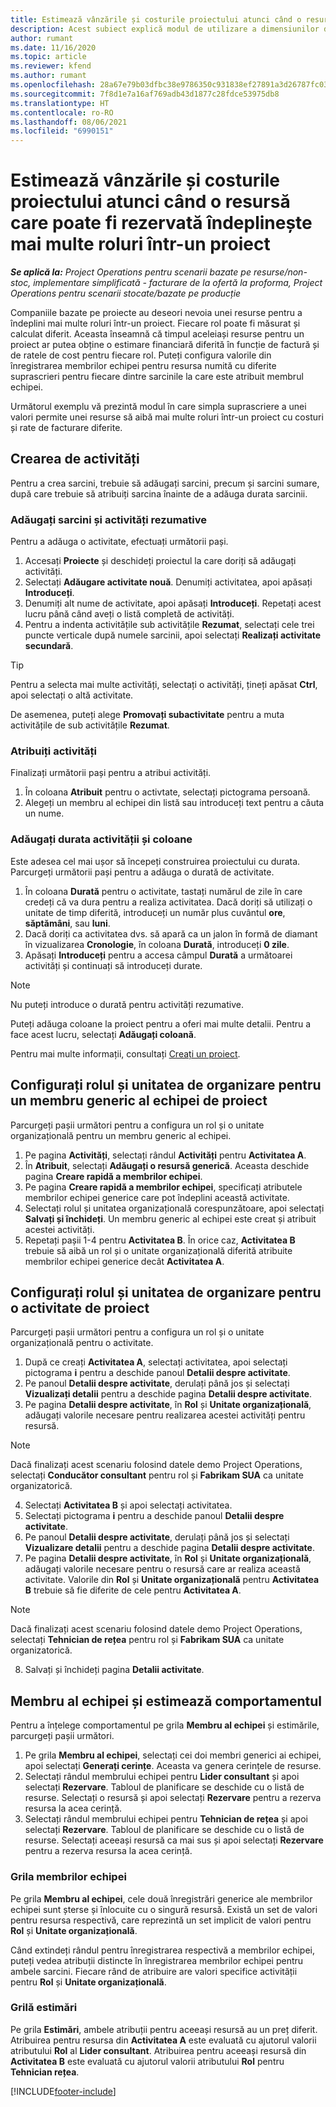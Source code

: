 ```yaml
---
title: Estimează vânzările și costurile proiectului atunci când o resursă care poate fi rezervată îndeplinește mai multe roluri într-un proiect
description: Acest subiect explică modul de utilizare a dimensiunilor de stabilire a prețurilor pentru a sprijini estimarea prețurilor și a costurilor pentru o resursă care îndeplinește mai multe roluri într-un proiect.
author: rumant
ms.date: 11/16/2020
ms.topic: article
ms.reviewer: kfend
ms.author: rumant
ms.openlocfilehash: 28a67e79b03dfbc38e9786350c931838ef27891a3d26787fc0334e0572528228
ms.sourcegitcommit: 7f8d1e7a16af769adb43d1877c28fdce53975db8
ms.translationtype: HT
ms.contentlocale: ro-RO
ms.lasthandoff: 08/06/2021
ms.locfileid: "6990151"
---
```

# <a name="estimate-project-sales-and-costs-when-a-bookable-resource-fills-multiple-roles-on-a-project"></a>Estimează vânzările și costurile proiectului atunci când o resursă care poate fi rezervată îndeplinește mai multe roluri într-un proiect 

_**Se aplică la:** Project Operations pentru scenarii bazate pe resurse/non-stoc, implementare simplificată - facturare de la ofertă la proforma, Project Operations pentru scenarii stocate/bazate pe producție_ 

Companiile bazate pe proiecte au deseori nevoia unei resurse pentru a îndeplini mai multe roluri într-un proiect. Fiecare rol poate fi măsurat și calculat diferit. Aceasta înseamnă că timpul aceleiași resurse pentru un proiect ar putea obține o estimare financiară diferită în funcție de factură și de ratele de cost pentru fiecare rol. Puteți configura valorile din înregistrarea membrilor echipei pentru resursa numită cu diferite suprascrieri pentru fiecare dintre sarcinile la care este atribuit membrul echipei.

Următorul exemplu vă prezintă modul în care simpla suprascriere a unei valori permite unei resurse să aibă mai multe roluri într-un proiect cu costuri și rate de facturare diferite.

## <a name="create-tasks"></a>Crearea de activități
Pentru a crea sarcini, trebuie să adăugați sarcini, precum și sarcini sumare, după care trebuie să atribuiți sarcina înainte de a adăuga durata sarcinii. 

### <a name="add-tasks-and-summary-tasks"></a>Adăugați sarcini și activități rezumative
Pentru a adăuga o activitate, efectuați următorii pași.

1. Accesați **Proiecte** și deschideți proiectul la care doriți să adăugați activități.
2. Selectați **Adăugare activitate nouă**. Denumiți activitatea, apoi apăsați **Introduceți**.
3. Denumiți alt nume de activitate, apoi apăsați **Introduceți**. Repetați acest lucru până când aveți o listă completă de activități.
3. Pentru a indenta activitățile sub activitățile **Rezumat**, selectați cele trei puncte verticale după numele sarcinii, apoi selectați **Realizați activitate secundară**. 

  > [!TIP]
  > Pentru a selecta mai multe activități, selectați o activități, țineți apăsat **Ctrl**, apoi selectați o altă activitate.
  >
  > De asemenea, puteți alege **Promovați subactivitate** pentru a muta activitățile de sub activitățile **Rezumat**.

### <a name="assign-tasks"></a>Atribuiți activități

Finalizați următorii pași pentru a atribui activități.

1. În coloana  **Atribuit**  pentru o activtate, selectați pictograma persoană.
2. Alegeți un membru al echipei din listă sau introduceți text pentru a căuta un nume.

### <a name="add-task-duration-and-columns"></a>Adăugați durata activității și coloane

Este adesea cel mai ușor să începeți construirea proiectului cu durata. Parcurgeți următorii pași pentru a adăuga o durată de activitate.

1. În coloana **Durată** pentru o activitate, tastați numărul de zile în care credeți că va dura pentru a realiza activitatea. Dacă doriți să utilizați o unitate de timp diferită, introduceți un număr plus cuvântul **ore**, **săptămâni**, sau **luni**.
2. Dacă doriți ca activitatea dvs. să apară ca un jalon în formă de diamant în vizualizarea **Cronologie**, în coloana **Durată**, introduceți **0 zile**.
3. Apăsați **Introduceți**  pentru a accesa câmpul **Durată** a următoarei activități și continuați să introduceți durate.

  > [!NOTE]
  > Nu puteți introduce o durată pentru activități rezumative.

Puteți adăuga coloane la proiect pentru a oferi mai multe detalii. Pentru a face acest lucru, selectați **Adăugați coloană**. 

Pentru mai multe informații, consultați [Creați un proiect](https://support.microsoft.com/en-us/office/create-a-project-a5b5e823-fb2e-45fd-be00-7d84422d9749).

## <a name="set-up-the-role-and-organization-unit-for-a-generic-project-team-member"></a>Configurați rolul și unitatea de organizare pentru un membru generic al echipei de proiect
Parcurgeți pașii următori pentru a configura un rol și o unitate organizațională pentru un membru generic al echipei.

1. Pe pagina **Activități**, selectați rândul **Activități** pentru **Activitatea A**. 
2. În **Atribuit**, selectați **Adăugați o resursă generică**. Aceasta deschide pagina **Creare rapidă a membrilor echipei**.
3. Pe pagina **Creare rapidă a membrilor echipei**, specificați atributele membrilor echipei generice care pot îndeplini această activitate.
4. Selectați rolul și unitatea organizațională corespunzătoare, apoi selectați **Salvați și închideți**. Un membru generic al echipei este creat și atribuit acestei activități. 
5. Repetați pașii 1-4 pentru **Activitatea B**. În orice caz, **Activitatea B** trebuie să aibă un rol și o unitate organizațională diferită atribuite membrilor echipei generice decât **Activitatea A**. 

## <a name="set-up-the-role-and-organization-unit-for-a-project-task"></a>Configurați rolul și unitatea de organizare pentru o activitate de proiect
Parcurgeți pașii următori pentru a configura un rol și o unitate organizațională pentru o activitate.

1. După ce creați **Activitatea A**, selectați activitatea, apoi selectați pictograma **i** pentru a deschide panoul **Detalii despre activitate**. 
2. Pe panoul **Detalii despre activitate**, derulați până jos și selectați **Vizualizați detalii** pentru a deschide pagina **Detalii despre activitate**.
3. Pe pagina **Detalii despre activitate**, în **Rol** și **Unitate organizațională**, adăugați valorile necesare pentru realizarea acestei activități pentru resursă. 

  > [!NOTE]
  > Dacă finalizați acest scenariu folosind datele demo Project Operations, selectați **Conducător consultant** pentru rol și **Fabrikam SUA** ca unitate organizatorică.

4. Selectați **Activitatea B** și apoi selectați activitatea.
5. Selectați pictograma **i** pentru a deschide panoul **Detalii despre activitate**. 
6. Pe panoul **Detalii despre activitate**, derulați până jos și selectați **Vizualizare detalii** pentru a deschide pagina **Detalii despre activitate**.
7. Pe pagina **Detalii despre activitate**, în **Rol** și **Unitate organizațională**, adăugați valorile necesare pentru o resursă care ar realiza această activitate. Valorile din **Rol** și **Unitate organizațională** pentru **Activitatea B** trebuie să fie diferite de cele pentru **Activitatea A**. 

  > [!NOTE]
  > Dacă finalizați acest scenariu folosind datele demo Project Operations, selectați **Tehnician de rețea** pentru rol și **Fabrikam SUA** ca unitate organizatorică.

8. Salvați și închideți pagina **Detalii activitate**. 

## <a name="team-member-and-estimates-behavior"></a>Membru al echipei și estimează comportamentul 
Pentru a înțelege comportamentul pe grila **Membru al echipei** și estimările, parcurgeți pașii următori.

1. Pe grila **Membru al echipei**, selectați cei doi membri generici ai echipei, apoi selectați **Generați cerințe**. Aceasta va genera cerințele de resurse. 
2. Selectați rândul membrului echipei pentru **Lider consultant** și apoi selectați **Rezervare**. Tabloul de planificare se deschide cu o listă de resurse. Selectați o resursă și apoi selectați **Rezervare** pentru a rezerva resursa la acea cerință.
3. Selectați rândul membrului echipei pentru **Tehnician de rețea** și apoi selectați **Rezervare**. Tabloul de planificare se deschide cu o listă de resurse. Selectați aceeași resursă ca mai sus și apoi selectați **Rezervare** pentru a rezerva resursa la acea cerință.

### <a name="team-member-grid"></a>Grila membrilor echipei 

Pe grila **Membru al echipei**, cele două înregistrări generice ale membrilor echipei sunt șterse și înlocuite cu o singură resursă. Există un set de valori pentru resursa respectivă, care reprezintă un set implicit de valori pentru **Rol** și **Unitate organizațională**.

Când extindeți rândul pentru înregistrarea respectivă a membrilor echipei, puteți vedea atribuții distincte în înregistrarea membrilor echipei pentru ambele sarcini. Fiecare rând de atribuire are valori specifice activității pentru **Rol** și **Unitate organizațională**. 

### <a name="estimates-grid"></a>Grilă estimări 

Pe grila **Estimări**, ambele atribuții pentru aceeași resursă au un preț diferit. Atribuirea pentru resursa din **Activitatea A** este evaluată cu ajutorul valorii atributului **Rol** al **Lider consultant**. Atribuirea pentru aceeași resursă din **Activitatea B** este evaluată cu ajutorul valorii atributului **Rol** pentru **Tehnician rețea**.


[!INCLUDE[footer-include](../includes/footer-banner.md)]